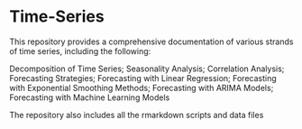 # Time-Series

This repository provides a comprehensive documentation of various strands of time series, including the following:

Decomposition of Time Series;
Seasonality Analysis;
Correlation Analysis;
Forecasting Strategies;
Forecasting with Linear Regression;
Forecasting with Exponential Smoothing Methods;
Forecasting with ARIMA Models;
Forecasting with Machine Learning Models

The repository also includes all the rmarkdown scripts and data files
